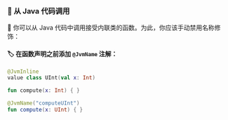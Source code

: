 ### 🌟 从 Java 代码调用

🔧 你可以从 Java 代码中调用接受内联类的函数。为此，你应该手动禁用名称修饰：

#### 🏷️ 在函数声明之前添加 `@JvmName` 注解：

```kotlin
@JvmInline
value class UInt(val x: Int)

fun compute(x: Int) { }

@JvmName("computeUInt")
fun compute(x: UInt) { }
```